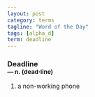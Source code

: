 ```yaml
---
layout: post
category: terms
tagline: "Word of the Day"
tags: [alpha_d]
term: deadline
---
```


<h3>Deadline<br/> <small>&mdash; n. (dead<span>&middot;</span>line)</small></h3>
<p><ol>
<li>a non-working phone</li>
</ol></p>
